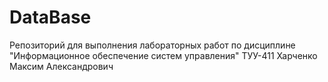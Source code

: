 # DataBase
Репозиторий для выполнения лабораторных работ по дисциплине "Информационное обеспечение систем управления" ТУУ-411 Харченко Максим Александрович
